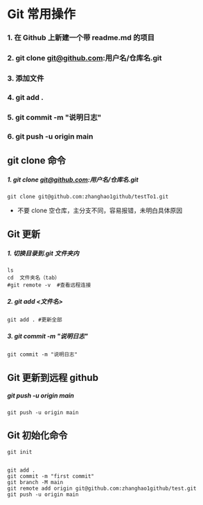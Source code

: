 
# Git 常用操作

### 1. 在 Github 上新建一个带 readme.md 的项目

### 2. git clone git@github.com:用户名/仓库名.git

### 3. 添加文件

### 4. git add .

### 5. git commit -m "说明日志"

### 6. git push -u origin main

## git clone 命令

##### 1. git clone git@github.com:用户名/仓库名.git

```shell
git clone git@github.com:zhanghao1github/testTo1.git
```

- 不要 clone 空仓库，主分支不同，容易报错，未明白具体原因

## Git 更新

##### 1. 切换目录到.git 文件夹内

```shell
ls
cd  文件夹名（tab）
#git remote -v  #查看远程连接
```

##### 2. git add <文件名>

```shell
git add . #更新全部
```

##### 3. git commit -m "说明日志"

```shell
git commit -m "说明日志"
```

## Git 更新到远程 github

##### git push -u origin main

```shell
git push -u origin main
```

## Git 初始化命令

```shell
git init


git add .
git commit -m "first commit"
git branch -M main
git remote add origin git@github.com:zhanghao1github/test.git
git push -u origin main
```

